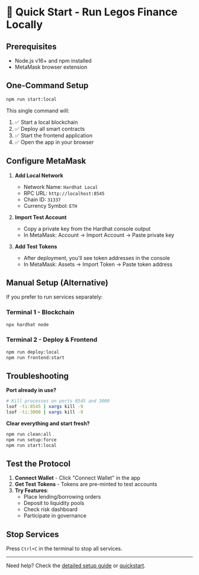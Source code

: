 # 🚀 Quick Start - Run Legos Finance Locally

## Prerequisites
- Node.js v16+ and npm installed
- MetaMask browser extension

## One-Command Setup

```bash
npm run start:local
```

This single command will:
1. ✅ Start a local blockchain
2. ✅ Deploy all smart contracts
3. ✅ Start the frontend application
4. ✅ Open the app in your browser

## Configure MetaMask

1. **Add Local Network**
   - Network Name: `Hardhat Local`
   - RPC URL: `http://localhost:8545`
   - Chain ID: `31337`
   - Currency Symbol: `ETH`

2. **Import Test Account**
   - Copy a private key from the Hardhat console output
   - In MetaMask: Account → Import Account → Paste private key

3. **Add Test Tokens**
   - After deployment, you'll see token addresses in the console
   - In MetaMask: Assets → Import Token → Paste token address

## Manual Setup (Alternative)

If you prefer to run services separately:

### Terminal 1 - Blockchain
```bash
npx hardhat node
```

### Terminal 2 - Deploy & Frontend
```bash
npm run deploy:local
npm run frontend:start
```

## Troubleshooting

**Port already in use?**
```bash
# Kill processes on ports 8545 and 3000
lsof -ti:8545 | xargs kill -9
lsof -ti:3000 | xargs kill -9
```

**Clear everything and start fresh?**
```bash
npm run clean:all
npm run setup:force
npm run start:local
```

## Test the Protocol

1. **Connect Wallet** - Click "Connect Wallet" in the app
2. **Get Test Tokens** - Tokens are pre-minted to test accounts
3. **Try Features**:
   - Place lending/borrowing orders
   - Deposit to liquidity pools
   - Check risk dashboard
   - Participate in governance

## Stop Services

Press `Ctrl+C` in the terminal to stop all services.

---

Need help? Check the [detailed setup guide](./LOCAL_SETUP.md) or [quickstart](./QUICKSTART.md). 